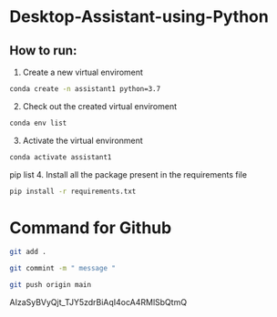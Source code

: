 # Desktop-Assistant-using-Python
## How to run:
1. Create a new virtual enviroment

```bash
conda create -n assistant1 python=3.7
```
2. Check out the created virtual enviroment

```bash
conda env list
```
3. Activate the virtual environment

```bash
conda activate assistant1
```

pip list
4. Install all the package present in the requirements file

```bash
pip install -r requirements.txt
```
# Command for Github
```bash
git add .

git commint -m " message "

git push origin main
```

AIzaSyBVyQjt_TJY5zdrBiAqI4ocA4RMlSbQtmQ